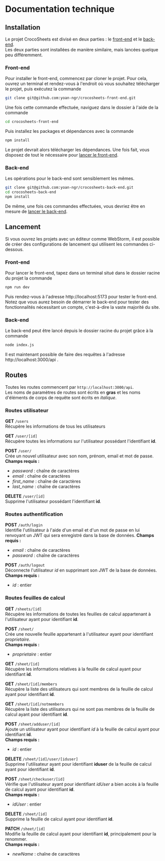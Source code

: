 # Documentation technique

## Installation

Le projet CrocoSheets est divisé en deux parties : le [front-end](https://github.com/yoan-ngr/crocosheets-front-end) et le [back-end](https://github.com/yoan-ngr/crocosheets-back-end).  
Les deux parties sont installées de manière similaire, mais lancées quelque peu différemment.

### Front-end

Pour installer le front-end, commencez par cloner le projet. Pour cela, ouvrez un terminal et rendez-vous à l'endroit où vous souhaitez télécharger le projet, puis exécutez la commande
```bash
git clone git@github.com:yoan-ngr/crocosheets-front-end.git
```

Une fois cette commande effectuée, naviguez dans le dossier à l'aide de la commande 
```bash
cd crocosheets-front-end
```

Puis installez les packages et dépendances avec la commande

```bash
npm install
```

Le projet devrait alors télécharger les dépendances. Une fois fait, vous disposez de tout le nécessaire pour [lancer le front-end](#front-end-1).

### Back-end

Les opérations pour le back-end sont sensiblement les mêmes.
```bash
git clone git@github.com:yoan-ngr/crocosheets-back-end.git
cd crocosheets-back-end
npm install
```

De même, une fois ces commandes effectuées, vous devriez être en mesure de [lancer le back-end](#back-end-1).






## Lancement

Si vous ouvrez les projets avec un éditeur comme WebStorm, il est possible de créer des configurations de lancement qui utilisent les commandes ci-dessous.

### Front-end

Pour lancer le front-end, tapez dans un terminal situé dans le dossier racine du projet la commande
```bash
npm run dev
```

Puis rendez-vous à l'adresse http://localhost:5173 pour tester le front-end. Notez que vous aurez besoin de démarrer le back-end pour tester des fonctionnalités nécessitant un compte, c'est-à-dire la vaste majorité du site.

### Back-end

Le back-end peut être lancé depuis le dossier racine du projet grâce à la commande
```bash
node index.js
```

Il est maintenant possible de faire des requêtes à l'adresse http://localhost:3000/api .






## Routes

Toutes les routes commencent par `http://localhost:3000/api`.  
Les noms de paramètres de routes sont écrits en **gras** et les noms d'éléments de corps de requête sont écrits en _italique_.

### Routes utilisateur

**GET** `/users`  
Récupère les informations de tous les utilisateurs

**GET** `/user/[id]`  
Récupère toutes les informations sur l'utilisateur possédant l'identifiant **id**.

**POST** `/user/`  
Crée un nouvel utilisateur avec son nom, prénom, email et mot de passe.  
**Champs requis :**
- _password_ : chaîne de caractères
- _email_ : chaîne de caractères
- _first_name_ : chaîne de caractères
- _last_name_ : chaîne de caractères

**DELETE** `/user/[id]`  
Supprime l'utilisateur possédant l'identifiant **id**.

### Routes authentification

**POST** `/auth/login`  
Identifie l'utilisateur à l'aide d'un email et d'un mot de passe en lui renvoyant un JWT qui sera enregistré dans la base de données.
**Champs requis :**
- _email_ : chaîne de caractères
- _password_ : chaîne de caractères

**POST** `/auth/logout`  
Déconnecte l'utilisateur _id_ en supprimant son JWT de la base de données.  
**Champs requis :**
- _id_ : entier

### Routes feuilles de calcul

**GET** `/sheets/[id]`  
Récupère les informations de toutes les feuilles de calcul appartenant à l'utilisateur ayant pour identifiant **id**.

**POST** `/sheet/`  
Crée une nouvelle feuille appartenant à l'utilisateur ayant pour identifiant _proprietaire_.  
**Champs requis :**
- _proprietaire_ : entier

**GET** `/sheet/[id]`  
Récupère les informations relatives à la feuille de calcul ayant pour identifiant **id**.

**GET** `/sheet/[id]/members`  
Récupère la liste des utilisateurs qui sont membres de la feuille de calcul ayant pour identifiant **id**.

**GET** `/sheet/[id]/notmembers`  
Récupère la liste des utilisateurs qui ne sont pas membres de la feuille de calcul ayant pour identifiant **id**.

**POST** `/sheet/adduser/[id]`  
Ajoute un utilisateur ayant pour identifiant _id_ à la feuille de calcul ayant pour identifiant **id**.   
**Champs requis :**
- _id_ : entier

**DELETE** `/sheet/[id]/user/[iduser]`  
Supprime l'utilisateur ayant pour identifiant **iduser** de la feuille de calcul ayant pour identifiant **id**.

**POST** `/sheet/checkuser/[id]`  
Vérifie que l'utilisateur ayant pour identifiant _idUser_ a bien accès à la feuille de calcul ayant pour identifiant **id**.   
**Champs requis :**
- _idUser_ : entier

**DELETE** `/sheet/[id]`  
Supprime la feuille de calcul ayant pour identifiant **id**.

**PATCH** `/sheet/[id]`  
Modifie la feuille de calcul ayant pour identifiant **id**, principalement pour la renommer.   
**Champs requis :**
- _newName_ : chaîne de caractères

